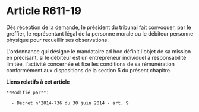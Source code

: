 # Article R611-19

Dès réception de la demande, le président du tribunal fait convoquer, par le greffier, le représentant légal de la personne
morale ou le débiteur personne physique pour recueillir ses observations. 

L'ordonnance qui désigne le mandataire ad hoc      définit l'objet de sa mission en précisant, si le débiteur est un
entrepreneur individuel à responsabilité limitée, l'activité concernée et fixe les conditions de sa rémunération conformément
aux dispositions de la section 5 du présent chapitre.

**Liens relatifs à cet article**

	**Modifié par**:

	  - Décret n°2014-736 du 30 juin 2014 - art. 9

